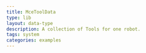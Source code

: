 ```yaml
---
title: MceToolData
type: lib
layout: data-type
description: A collection of Tools for one robot.
tags: system
categories: examples
---
```

